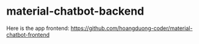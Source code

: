 # material-chatbot-backend
Here is the app frontend: https://github.com/hoangduong-coder/material-chatbot-frontend
